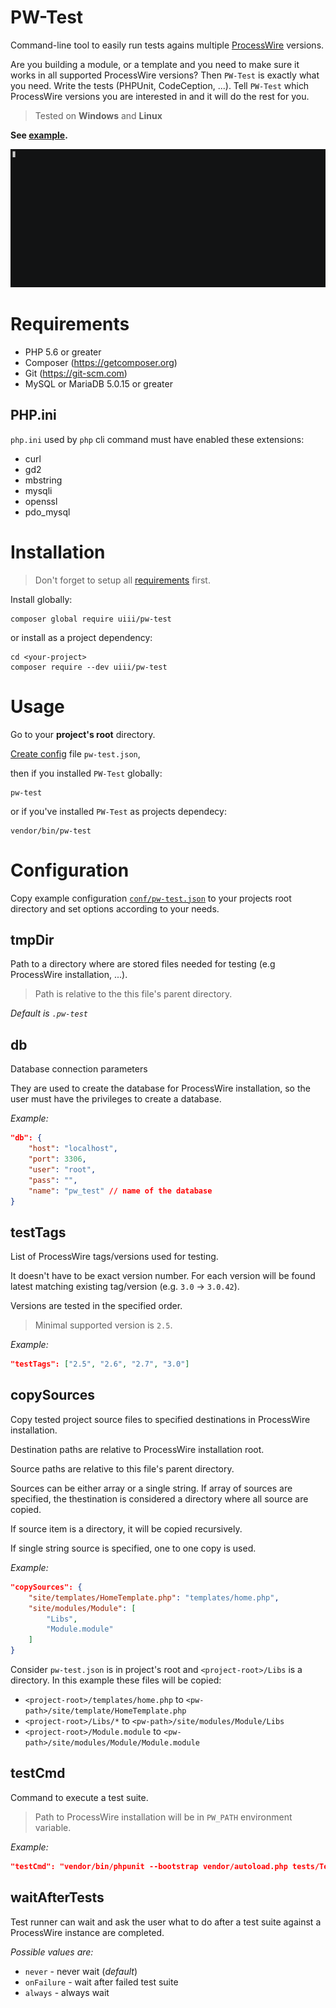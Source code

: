 # PW-Test

Command-line tool to easily run tests agains multiple [ProcessWire](https://processwire.com) versions.

Are you building a module, or a template and you need to make sure it works in all supported ProcessWire versions?
Then `PW-Test` is exactly what you need. Write the tests (PHPUnit, CodeCeption, ...).
Tell `PW-Test` which ProcessWire versions you are interested in and it will do the rest for you.

> Tested on **Windows** and **Linux**

**See [example](https://github.com/uiii/pw-test/tree/master/example).**

[![video](example/asciicast.gif)](https://asciinema.org/a/95368)

# Requirements

- PHP 5.6 or greater
- Composer (https://getcomposer.org)
- Git (https://git-scm.com)
- MySQL or MariaDB 5.0.15 or greater

## PHP.ini

`php.ini` used by `php` cli command must have enabled these extensions:

- curl
- gd2
- mbstring
- mysqli
- openssl
- pdo_mysql

# Installation

> Don't forget to setup all [requirements](#requirements) first.

Install globally:
```
composer global require uiii/pw-test
```

or install as a project dependency:
```
cd <your-project>
composer require --dev uiii/pw-test
```

# Usage

Go to your **project's root** directory.

[Create config](#configuration) file `pw-test.json`,

then if you installed `PW-Test` globally:
```
pw-test
```

or if you've installed `PW-Test` as projects dependecy:
```
vendor/bin/pw-test
```

# Configuration

Copy example configuration [`conf/pw-test.json`](conf/pw-test.json) to your projects root directory and set options according to your needs.

## tmpDir
Path to a directory where are stored files needed for testing
(e.g ProcessWire installation, ...).

>Path is relative to the this file's parent directory.

*Default is `.pw-test`*

## db
Database connection parameters

They are used to create the database
for ProcessWire installation, so the user
must have the privileges to create a database.

*Example:*
```json
"db": {
	"host": "localhost",
	"port": 3306,
	"user": "root",
	"pass": "",
	"name": "pw_test" // name of the database
}
```

## testTags
List of ProcessWire tags/versions used for testing.

It doesn't have to be exact version number.
For each version will be found latest matching
existing tag/version (e.g. `3.0` -> `3.0.42`).

Versions are tested in the specified order.

> Minimal supported version is `2.5`.

*Example:*
```json
"testTags": ["2.5", "2.6", "2.7", "3.0"]
```

## copySources
Copy tested project source files to specified
destinations in ProcessWire installation.

Destination paths are relative to ProcessWire
installation root.

Source paths are relative to this file's parent directory.

Sources can be either array or a single string.
If array of sources are specified, the thestination
is considered a directory where all source are copied.

If source item is a directory, it will be copied recursively.

If single string source is specified, one to one copy is used.

*Example:*

```json
"copySources": {
	"site/templates/HomeTemplate.php": "templates/home.php",
	"site/modules/Module": [
		"Libs",
		"Module.module"
	]
}
```

Consider `pw-test.json` is in project's root and `<project-root>/Libs` is a directory. In this example these files will be copied:
- `<project-root>/templates/home.php` to `<pw-path>/site/template/HomeTemplate.php`
- `<project-root>/Libs/*` to `<pw-path>/site/modules/Module/Libs`
- `<project-root>/Module.module` to `<pw-path>/site/modules/Module/Module.module`

## testCmd
Command to execute a test suite.

> Path to ProcessWire installation will be in `PW_PATH` environment variable.

*Example:*
```json
"testCmd": "vendor/bin/phpunit --bootstrap vendor/autoload.php tests/Test.php"
```

## waitAfterTests
Test runner can wait and ask the user what to do
after a test suite against a ProcessWire instance are completed.

*Possible values are:*
- `never` - never wait (*default*)
- `onFailure` - wait after failed test suite
- `always` - always wait
